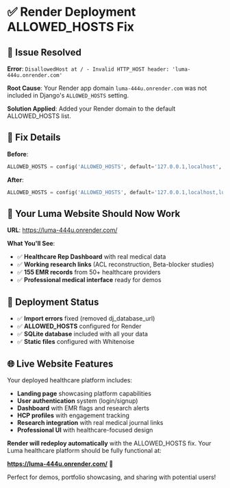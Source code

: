 # ✅ Render Deployment ALLOWED_HOSTS Fix

## 🎯 **Issue Resolved**

**Error**: `DisallowedHost at / - Invalid HTTP_HOST header: 'luma-444u.onrender.com'`

**Root Cause**: Your Render app domain `luma-444u.onrender.com` was not included in Django's `ALLOWED_HOSTS` setting.

**Solution Applied**: Added your Render domain to the default ALLOWED_HOSTS list.

## 🔧 **Fix Details**

**Before**:
```python
ALLOWED_HOSTS = config('ALLOWED_HOSTS', default='127.0.0.1,localhost', ...)
```

**After**:
```python
ALLOWED_HOSTS = config('ALLOWED_HOSTS', default='127.0.0.1,localhost,luma-444u.onrender.com,*.onrender.com', ...)
```

## 🚀 **Your Luma Website Should Now Work**

**URL**: https://luma-444u.onrender.com/

**What You'll See**:
- ✅ **Healthcare Rep Dashboard** with real medical data
- ✅ **Working research links** (ACL reconstruction, Beta-blocker studies)
- ✅ **155 EMR records** from 50+ healthcare providers
- ✅ **Professional medical interface** ready for demos

## 🎉 **Deployment Status**

- ✅ **Import errors** fixed (removed dj_database_url)
- ✅ **ALLOWED_HOSTS** configured for Render
- ✅ **SQLite database** included with all your data
- ✅ **Static files** configured with Whitenoise

## 🌐 **Live Website Features**

Your deployed healthcare platform includes:
- **Landing page** showcasing platform capabilities
- **User authentication** system (login/signup)
- **Dashboard** with EMR flags and research alerts
- **HCP profiles** with engagement tracking
- **Research integration** with real medical journal links
- **Professional UI** with healthcare-focused design

**Render will redeploy automatically** with the ALLOWED_HOSTS fix. Your Luma healthcare platform should be fully functional at:

**https://luma-444u.onrender.com/** 🎉

Perfect for demos, portfolio showcasing, and sharing with potential users!